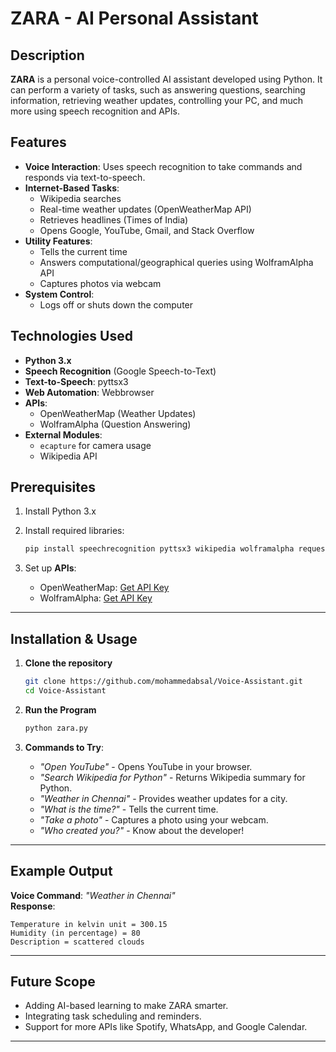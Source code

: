 # ZARA - AI Personal Assistant  

## Description  
**ZARA** is a personal voice-controlled AI assistant developed using Python. It can perform a variety of tasks, such as answering questions, searching information, retrieving weather updates, controlling your PC, and much more using speech recognition and APIs.

## Features  
- **Voice Interaction**: Uses speech recognition to take commands and responds via text-to-speech.  
- **Internet-Based Tasks**:  
  - Wikipedia searches  
  - Real-time weather updates (OpenWeatherMap API)  
  - Retrieves headlines (Times of India)  
  - Opens Google, YouTube, Gmail, and Stack Overflow  
- **Utility Features**:  
  - Tells the current time  
  - Answers computational/geographical queries using WolframAlpha API  
  - Captures photos via webcam  
- **System Control**:  
  - Logs off or shuts down the computer  

## Technologies Used  
- **Python 3.x**  
- **Speech Recognition** (Google Speech-to-Text)  
- **Text-to-Speech**: pyttsx3  
- **Web Automation**: Webbrowser  
- **APIs**:  
   - OpenWeatherMap (Weather Updates)  
   - WolframAlpha (Question Answering)  
- **External Modules**:  
   - `ecapture` for camera usage  
   - Wikipedia API  

## Prerequisites  
1. Install Python 3.x  
2. Install required libraries:  
   ```bash
   pip install speechrecognition pyttsx3 wikipedia wolframalpha requests ecapture
   ```

3. Set up **APIs**:  
   - OpenWeatherMap: [Get API Key](https://openweathermap.org/api)  
   - WolframAlpha: [Get API Key](https://developer.wolframalpha.com/portal/)  

---

## Installation & Usage  

1. **Clone the repository**  
   ```bash
   git clone https://github.com/mohammedabsal/Voice-Assistant.git
   cd Voice-Assistant
   ```

2. **Run the Program**  
   ```bash
   python zara.py
   ```

3. **Commands to Try**:  
   - *"Open YouTube"* - Opens YouTube in your browser.  
   - *"Search Wikipedia for Python"* - Returns Wikipedia summary for Python.  
   - *"Weather in Chennai"* - Provides weather updates for a city.  
   - *"What is the time?"* - Tells the current time.  
   - *"Take a photo"* - Captures a photo using your webcam.  
   - *"Who created you?"* - Know about the developer!  

---

## Example Output  
**Voice Command**: *"Weather in Chennai"*  
**Response**:  
```
Temperature in kelvin unit = 300.15  
Humidity (in percentage) = 80  
Description = scattered clouds  
```  

---

## Future Scope  
- Adding AI-based learning to make ZARA smarter.  
- Integrating task scheduling and reminders.  
- Support for more APIs like Spotify, WhatsApp, and Google Calendar.  

---
